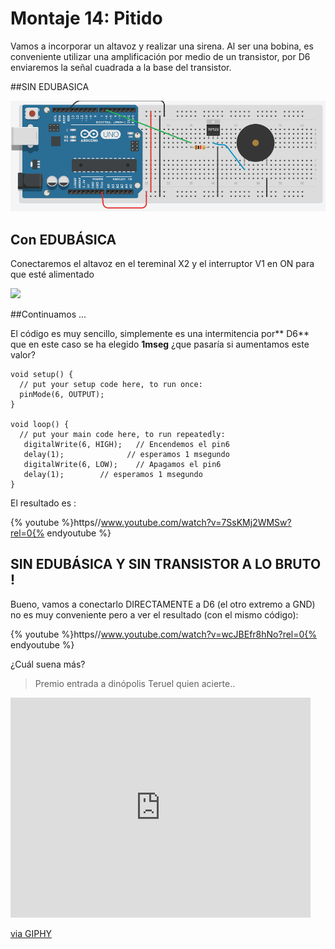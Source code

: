
# Montaje 14: Pitido
Vamos a incorporar un altavoz y realizar una sirena. Al ser una bobina, es conveniente utilizar una amplificación por medio de un transistor, por D6 enviaremos la señal cuadrada a la base del transistor.

##SIN EDUBASICA

![](/assets/sin-edub-altavoz.png)

## Con EDUBÁSICA

Conectaremos el altavoz en el tereminal X2 y el interruptor V1 en ON para que esté alimentado

![](img/img0.11.png)

##Continuamos ...

El código es muy sencillo, simplemente es una intermitencia por** D6** que en este caso se ha elegido **1mseg** ¿que pasaría si aumentamos este valor?

```cpp+lineNumbers:true
void setup() {
  // put your setup code here, to run once:
  pinMode(6, OUTPUT); 
}

void loop() {
  // put your main code here, to run repeatedly:
   digitalWrite(6, HIGH);   // Encendemos el pin6
   delay(1);              // esperamos 1 msegundo
   digitalWrite(6, LOW);    // Apagamos el pin6  
   delay(1);        // esperamos 1 msegundo
}
```

El resultado es :

{% youtube %}https//www.youtube.com/watch?v=7SsKMj2WMSw?rel=0{% endyoutube %}

## SIN EDUBÁSICA Y SIN TRANSISTOR A LO BRUTO !

Bueno, vamos a conectarlo DIRECTAMENTE a D6 (el otro extremo a GND) no es muy conveniente pero a ver el resultado (con el mismo código):

{% youtube %}https//www.youtube.com/watch?v=wcJBEfr8hNo?rel=0{% endyoutube %}

¿Cuál suena más?

> Premio entrada a dinópolis Teruel quien acierte..

<iframe src="https://giphy.com/embed/3o6gb18J2gERJiLmmc" width="480" height="352" frameBorder="0" class="giphy-embed" allowFullScreen></iframe><p><a href="https://giphy.com/gifs/oscars-academy-awards-3o6gb18J2gERJiLmmc">via GIPHY</a></p>






